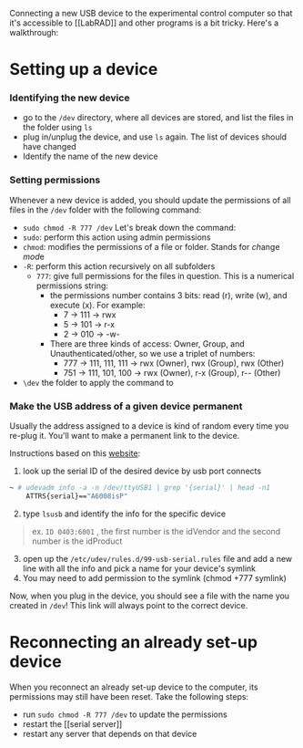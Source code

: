 Connecting a new USB device to the experimental control computer so that it's accessible to [[LabRAD]] and other programs is a bit tricky. Here's a walkthrough:

# Setting up a device
### Identifying the new device
- go to the `/dev` directory, where all devices are stored, and list the files in the folder using `ls`
- plug in/unplug the device, and use `ls` again. The list of devices should have changed
- Identify the name of the new device

### Setting permissions
Whenever a new device is added, you should update the permissions of all files in the `/dev` folder with the following command:
- `sudo chmod -R 777 /dev`
Let's break down the command:
- `sudo`: perform this action using admin permissions
- `chmod`: modifies the permissions of a file or folder. Stands for *ch*ange *mod*e
- `-R`: perform this action recursively on all subfolders
	- `777`: give full permissions for the files in question. This is a numerical permissions string:
		- the permissions number contains 3 bits: read (r), write (w), and execute (x). For example:
			- 7 -> 111 -> rwx
			- 5 -> 101 -> r-x
			- 2 -> 010 -> -w-
		- There are three kinds of access: Owner, Group, and Unauthenticated/other, so we use a triplet of numbers:
			- 777 -> 111, 111, 111 -> rwx (Owner), rwx (Group), rwx (Other)
			- 751 -> 111, 101, 100 -> rwx (Owner), r-x (Group), r-- (Other)
- `\dev` the folder to apply the command to

### Make the USB address of a given device permanent
Usually the address assigned to a device is kind of random every time you re-plug it. You'll want to make a permanent link to the device. 

Instructions based on this [website](http://hintshop.ludvig.co.nz/show/persistent-names-usb-serial-devices/):
1. look up the serial ID of the desired device by usb port connects
  ```bash
  ~ # udevadm info -a -n /dev/ttyUSB1 | grep '{serial}' | head -n1
      ATTRS{serial}=="A6008isP"
  ```

2. type `lsusb` and identify the info for the specific device

  >	ex. `ID 0403:6001` , the first number is the idVendor and the second number is the     idProduct
3. open up the `/etc/udev/rules.d/99-usb-serial.rules` file and add a new line with all the info and pick a name for your device's symlink
4.  You may need to add permission to the symlink (chmod +777 symlink)

Now, when you plug in the device, you should see a file with the name you created in `/dev`! This link will always point to the correct device. 

# Reconnecting an already set-up device
When you reconnect an already set-up device to the computer, its permissions may still have been reset. Take the following steps: 
- run `sudo chmod -R 777 /dev` to update the permissions
- restart the [[serial server]]
- restart any server that depends on that device